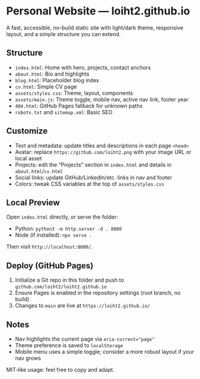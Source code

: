 # Personal Website — loiht2.github.io

A fast, accessible, no-build static site with light/dark theme, responsive layout, and a simple structure you can extend.

## Structure
- `index.html`: Home with hero, projects, contact anchors
- `about.html`: Bio and highlights
- `blog.html`: Placeholder blog index
- `cv.html`: Simple CV page
- `assets/styles.css`: Theme, layout, components
- `assets/main.js`: Theme toggle, mobile nav, active nav link, footer year
- `404.html`: GitHub Pages fallback for unknown paths
- `robots.txt` and `sitemap.xml`: Basic SEO

## Customize
- Text and metadata: update titles and descriptions in each page `<head>`
- Avatar: replace `https://github.com/loiht2.png` with your image URL or local asset
- Projects: edit the “Projects” section in `index.html` and details in `about.html`/`cv.html`
- Social links: update GitHub/LinkedIn/etc. links in nav and footer
- Colors: tweak CSS variables at the top of `assets/styles.css`

## Local Preview
Open `index.html` directly, or serve the folder:

- Python: `python3 -m http.server -d . 8080`
- Node (if installed): `npx serve .`

Then visit `http://localhost:8080/`.

## Deploy (GitHub Pages)
1. Initialize a Git repo in this folder and push to `github.com/loiht2/loiht2.github.io`
2. Ensure Pages is enabled in the repository settings (root branch, no build)
3. Changes to `main` are live at `https://loiht2.github.io/`

## Notes
- Nav highlights the current page via `aria-current="page"`
- Theme preference is saved to `localStorage`
- Mobile menu uses a simple toggle; consider a more robust layout if your nav grows

MIT-like usage: feel free to copy and adapt.

